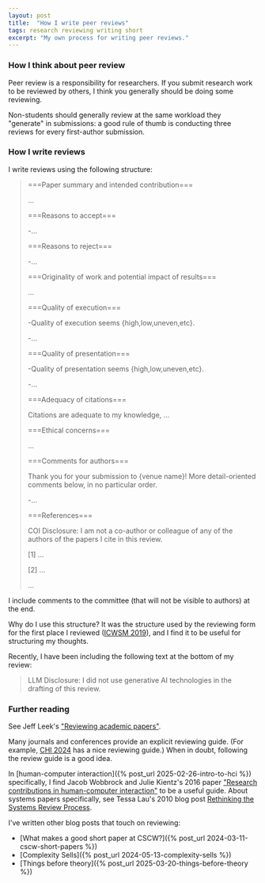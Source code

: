 ```yaml
---
layout: post
title:  "How I write peer reviews"
tags: research reviewing writing short
excerpt: "My own process for writing peer reviews."
---
```


### How I think about peer review

Peer review is a responsibility for researchers. If you submit research work to be reviewed by others, I think you generally should be doing some reviewing. 

Non-students should generally review at the same workload they "generate" in submissions: a good rule of thumb is conducting three reviews for every first-author submission.

### How I write reviews

I write reviews using the following structure:

>===Paper summary and intended contribution===
>
>...
>
>===Reasons to accept===
>
>-...
>
>===Reasons to reject===
>
>-...
>
>===Originality of work and potential impact of results===
>
>...
>
>===Quality of execution===
>
>-Quality of execution seems {high,low,uneven,etc}.
>
>-...
>
>===Quality of presentation===
>
>-Quality of presentation seems {high,low,uneven,etc}.
>
>-...
>
>===Adequacy of citations===
>
>Citations are adequate to my knowledge, ...
>
>===Ethical concerns===
>
>...
>
>===Comments for authors===
>
>Thank you for your submission to {venue name}!  More detail-oriented comments below, in no particular order.
>
>-...
>
>
>===References===
>
>COI Disclosure: I am not a co-author or colleague of any of the authors of the papers I cite in this review.
>
>[1] ...
>
>[2] ...
>
>...

I include comments to the committee (that will not be visible to authors) at the end.

Why do I use this structure?
It was the structure used by the reviewing form for the first place I reviewed ([ICWSM 2019](https://www.icwsm.org/2019/)), and I find it to be useful for structuring my thoughts.

Recently, I have been including the following text at the bottom of my review:

>LLM Disclosure: I did not use generative AI technologies in the drafting of this review.

### Further reading

See Jeff Leek's ["Reviewing academic papers"](https://github.com/jtleek/reviews).

Many journals and conferences provide an explicit reviewing guide. (For example, [CHI 2024](https://chi2024.acm.org/submission-guides/guide-to-reviewing-papers/) has a nice reviewing guide.)
When in doubt, following the review guide is a good idea.

In [human-computer interaction]({% post_url 2025-02-26-intro-to-hci %}) specifically, I find Jacob Wobbrock and Julie Kientz's 2016 paper ["Research contributions in human-computer interaction"](https://courses.cs.washington.edu/courses/cse510/16wi/readings/wobbrock_7contributions_submitted.pdf) to be a useful guide. About systems papers specifically, see Tessa Lau's 2010 blog post [Rethinking the Systems Review Process](https://cacm.acm.org/blogcacm/rethinking-the-systems-review-process/).

I've written other blog posts that touch on reviewing:
 - [What makes a good short paper at CSCW?]({% post_url 2024-03-11-cscw-short-papers %})
 - [Complexity Sells]({% post_url 2024-05-13-complexity-sells %})
 - [Things before theory]({% post_url 2025-03-20-things-before-theory %})
